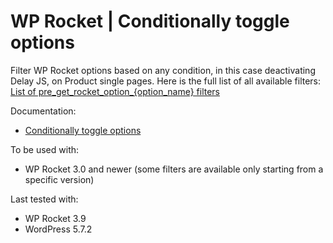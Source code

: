 # WP Rocket | Conditionally toggle options

Filter WP Rocket options based on any condition, in this case deactivating Delay JS, on Product single pages.
Here is the full list of all available filters: [List of pre_get_rocket_option_{option_name} filters](https://docs.wp-rocket.me/article/1564-list-of-pre-get-rocket-option-filters)
	
 
Documentation:
* [Conditionally toggle options](https://docs.wp-rocket.me/article/1561-programmatically-toggle-wp-rocket-options-under-specific-conditions)


To be used with:
* WP Rocket 3.0 and newer (some filters are available only starting from a specific version)

Last tested with:
* WP Rocket 3.9
* WordPress 5.7.2